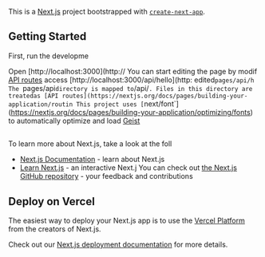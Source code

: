 This is a [Next.js](https://nextjs.org) project bootstrapped with [`create-next-app`](https://nextjs.org/docs/pages/api-reference/create-next-app).

## Getting Started

First, run the developme

Open [http://localhost:3000](http://
You can start editing the page by modif
[API routes](https://nextjs.org/docs/pages/building-your-application/routng/ap-routes) access [http://localhost:3000/api/hello](http:
edited`pages/api/h
The `pages/api` directory is mapped to `/api/`. Files in this directory are treatedas [API routes](https://nextjs.org/docs/pages/building-your-application/routin
This project uses [`next/font`](https://nextjs.org/docs/pages/building-your-application/optimizing/fonts) to automatically optimize and load [Geist](https://vercel.com/font)  

## 
To learn more about Next.js, take a look at the foll
- [Next.js Documentation](https://nextjs.org/docs) - learn about Next.js 
- [Learn Next.js](https://nextjs.org/learn-pages-router) - an interactive Next.j
You can check out [the Next.js GitHub repository](https://github.com/vercel/next.js) - your feedback and contributions 

## Deploy on Vercel

The easiest way to deploy your Next.js app is to use the [Vercel Platform](https://vercel.com/new?utm_medium=default-template&filter=next.js&utm_source=create-next-app&utm_campaign=create-next-app-readme) from the creators of Next.js.

Check out our [Next.js deployment documentation](https://nextjs.org/docs/pages/building-your-application/deploying) for more details.
